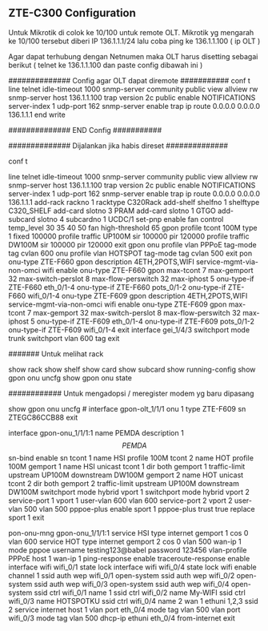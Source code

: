 ## ZTE-C300 Configuration

Untuk Mikrotik di colok ke 10/100 untuk remote OLT.
Mikrotik yg mengarah ke 10/100 tersebut diberi IP 136.1.1.1/24 lalu coba ping ke 136.1.1.100 ( ip OLT )

Agar dapat terhubung dengan Netnumen maka OLT harus disetting sebagai berikut ( telnet ke 136.1.1.100 dan paste config dibawah ini )

############## Config agar OLT dapat diremote ###########
conf t
line telnet idle-timeout 1000
snmp-server community public view allview rw
snmp-server host 136.1.1.100 trap version 2c public enable NOTIFICATIONS server-index 1 udp-port 162
snmp-server enable trap
ip route 0.0.0.0 0.0.0.0 136.1.1.1
end
write

############## END Config  ###########



############## Dijalankan jika habis direset ##############


conf t


line telnet idle-timeout 1000
snmp-server community public view allview rw
snmp-server host 136.1.1.100 trap version 2c public enable NOTIFICATIONS server-index 1 udp-port 162
snmp-server enable trap
ip route 0.0.0.0 0.0.0.0 136.1.1.1
add-rack rackno 1 racktype C320Rack
add-shelf shelfno 1 shelftype C320_SHELF
add-card slotno 3 PRAM
add-card slotno 1 GTGO
add-subcard slotno 4 subcardno 1 UCDC/1
set-pnp enable
fan control temp_level 30 35 40 50
fan high-threshold 65
gpon
  profile tcont 100M type 1 fixed 100000
  profile traffic UP100M sir 100000 pir 120000
  profile traffic DW100M sir 100000 pir 120000
exit
gpon
  onu profile vlan PPPoE tag-mode tag cvlan 600
  onu profile vlan HOTSPOT tag-mode tag cvlan 500
exit
pon
onu-type ZTE-F660 gpon description 4ETH,2POTS,WIFI service-mgmt-via-non-omci wifi enable
onu-type ZTE-F660 gpon max-tcont 7 max-gemport 32 max-switch-perslot 8 max-flow-perswitch 32 max-iphost 5
onu-type-if ZTE-F660 eth_0/1-4
onu-type-if ZTE-F660 pots_0/1-2
onu-type-if ZTE-F660 wifi_0/1-4
onu-type ZTE-F609 gpon description 4ETH,2POTS,WIFI service-mgmt-via-non-omci wifi enable
onu-type ZTE-F609 gpon max-tcont 7 max-gemport 32 max-switch-perslot 8 max-flow-perswitch 32 max-iphost 5
onu-type-if ZTE-F609 eth_0/1-4
onu-type-if ZTE-F609 pots_0/1-2
onu-type-if ZTE-F609 wifi_0/1-4
exit
interface gei_1/4/3
switchport mode trunk
switchport vlan 600 tag
exit


####### Untuk melihat rack


show rack
show shelf
show card
show subcard
show running-config
show gpon onu uncfg
show gpon onu state


############ Untuk mengadopsi / meregister modem yg baru dipasang


show gpon onu uncfg #
interface gpon-olt_1/1/1
onu 1 type ZTE-F609 sn ZTEGC86CCB88
exit


interface gpon-onu_1/1/1:1
  name PEMDA
  description 1$$PEMDA$$
  sn-bind enable sn
  tcont 1 name HSI profile 100M
  tcont 2 name HOT profile 100M
  gemport 1 name HSI unicast tcont 1 dir both
  gemport 1 traffic-limit upstream UP100M downstream DW100M
  gemport 2 name HOT unicast tcont 2 dir both
  gemport 2 traffic-limit upstream UP100M downstream DW100M
  switchport mode hybrid vport 1
  switchport mode hybrid vport 2
  service-port 1 vport 1 user-vlan 600 vlan 600
  service-port 2 vport 2 user-vlan 500 vlan 500
  pppoe-plus enable sport 1
  pppoe-plus trust true replace sport 1
exit


pon-onu-mng gpon-onu_1/1/1:1
  service HSI type internet gemport 1 cos 0 vlan 600
  service HOT type internet gemport 2 cos 0 vlan 500
  wan-ip 1 mode pppoe username testing123@babel password 123456 vlan-profile PPPoE host 1
  wan-ip 1 ping-response enable traceroute-response enable
  interface wifi wifi_0/1 state lock
  interface wifi wifi_0/4 state lock
  wifi enable channel 1
  ssid auth wep wifi_0/1 open-system
  ssid auth wep wifi_0/2 open-system
  ssid auth wep wifi_0/3 open-system
  ssid auth wep wifi_0/4 open-system
  ssid ctrl wifi_0/1 name 1
  ssid ctrl wifi_0/2 name My-WIFI
  ssid ctrl wifi_0/3 name HOTSPOTKU
  ssid ctrl wifi_0/4 name 2
  wan 1 ethuni 1,2,3 ssid 2 service internet host 1
  vlan port eth_0/4 mode tag vlan 500
  vlan port wifi_0/3 mode tag vlan 500
  dhcp-ip ethuni eth_0/4 from-internet
exit
